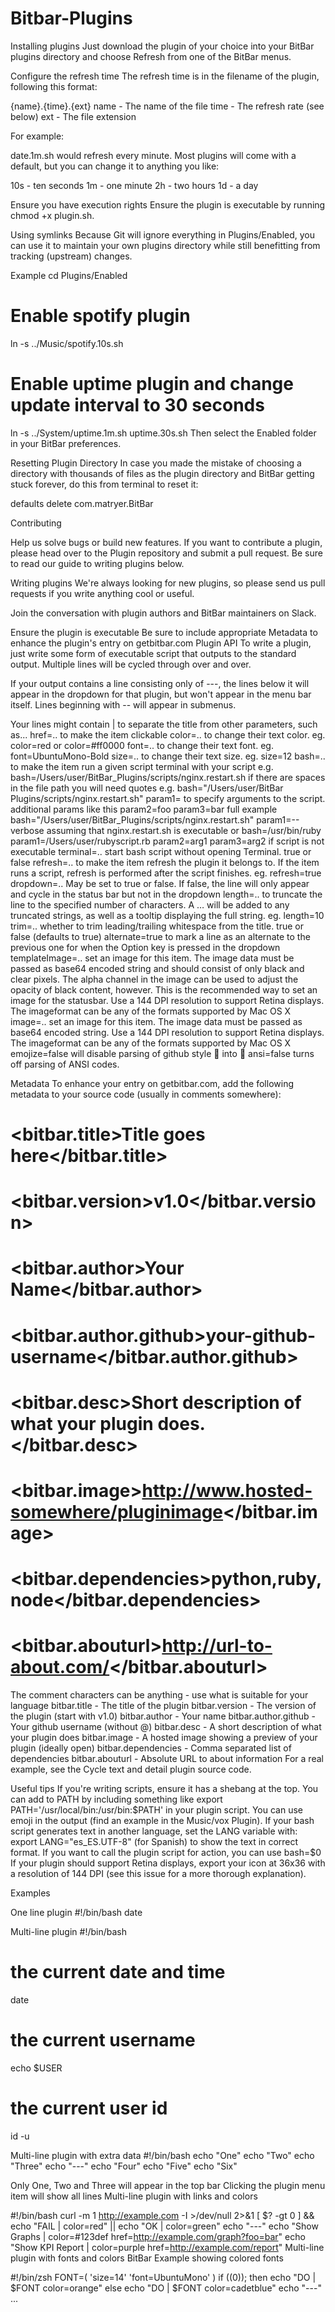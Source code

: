 # Bitbar-Plugins

Installing plugins
Just download the plugin of your choice into your BitBar plugins directory and choose Refresh from one of the BitBar menus.

Configure the refresh time
The refresh time is in the filename of the plugin, following this format:

{name}.{time}.{ext}
name - The name of the file
time - The refresh rate (see below)
ext - The file extension

For example:

date.1m.sh would refresh every minute.
Most plugins will come with a default, but you can change it to anything you like:

10s - ten seconds
1m - one minute
2h - two hours
1d - a day

Ensure you have execution rights
Ensure the plugin is executable by running chmod +x plugin.sh.

Using symlinks
Because Git will ignore everything in Plugins/Enabled, you can use it to maintain your own plugins directory while still benefitting from tracking (upstream) changes.

Example
cd Plugins/Enabled

# Enable spotify plugin
ln -s ../Music/spotify.10s.sh

# Enable uptime plugin and change update interval to 30 seconds
ln -s ../System/uptime.1m.sh uptime.30s.sh
Then select the Enabled folder in your BitBar preferences.

Resetting Plugin Directory
In case you made the mistake of choosing a directory with thousands of files as the plugin directory and BitBar getting stuck forever, do this from terminal to reset it:

defaults delete com.matryer.BitBar

Contributing

Help us solve bugs or build new features.
If you want to contribute a plugin, please head over to the Plugin repository and submit a pull request. Be sure to read our guide to writing plugins below.

Writing plugins
We're always looking for new plugins, so please send us pull requests if you write anything cool or useful.

Join the conversation with plugin authors and BitBar maintainers on Slack.

Ensure the plugin is executable
Be sure to include appropriate Metadata to enhance the plugin's entry on getbitbar.com
Plugin API
To write a plugin, just write some form of executable script that outputs to the standard output.
Multiple lines will be cycled through over and over.

If your output contains a line consisting only of ---, the lines below it will appear in the dropdown for that plugin, but won't appear in the menu bar itself.
Lines beginning with -- will appear in submenus.

Your lines might contain | to separate the title from other parameters, such as...
href=.. to make the item clickable
color=.. to change their text color. eg. color=red or color=#ff0000
font=.. to change their text font. eg. font=UbuntuMono-Bold
size=.. to change their text size. eg. size=12
bash=.. to make the item run a given script terminal with your script e.g. bash=/Users/user/BitBar_Plugins/scripts/nginx.restart.sh if there are spaces in the file path you will need quotes e.g. bash="/Users/user/BitBar Plugins/scripts/nginx.restart.sh"
param1= to specify arguments to the script. additional params like this param2=foo param3=bar full example bash="/Users/user/BitBar_Plugins/scripts/nginx.restart.sh" param1=--verbose assuming that nginx.restart.sh is executable or bash=/usr/bin/ruby param1=/Users/user/rubyscript.rb param2=arg1 param3=arg2 if script is not executable
terminal=.. start bash script without opening Terminal. true or false
refresh=.. to make the item refresh the plugin it belongs to. If the item runs a script, refresh is performed after the script finishes. eg. refresh=true
dropdown=.. May be set to true or false. If false, the line will only appear and cycle in the status bar but not in the dropdown
length=.. to truncate the line to the specified number of characters. A … will be added to any truncated strings, as well as a tooltip displaying the full string. eg. length=10
trim=.. whether to trim leading/trailing whitespace from the title. true or false (defaults to true)
alternate=true to mark a line as an alternate to the previous one for when the Option key is pressed in the dropdown
templateImage=.. set an image for this item. The image data must be passed as base64 encoded string and should consist of only black and clear pixels. The alpha channel in the image can be used to adjust the opacity of black content, however. This is the recommended way to set an image for the statusbar. Use a 144 DPI resolution to support Retina displays. The imageformat can be any of the formats supported by Mac OS X
image=.. set an image for this item. The image data must be passed as base64 encoded string. Use a 144 DPI resolution to support Retina displays. The imageformat can be any of the formats supported by Mac OS X
emojize=false will disable parsing of github style :mushroom: into 🍄
ansi=false turns off parsing of ANSI codes.

Metadata
To enhance your entry on getbitbar.com, add the following metadata to your source code (usually in comments somewhere):

# <bitbar.title>Title goes here</bitbar.title>
# <bitbar.version>v1.0</bitbar.version>
# <bitbar.author>Your Name</bitbar.author>
# <bitbar.author.github>your-github-username</bitbar.author.github>
# <bitbar.desc>Short description of what your plugin does.</bitbar.desc>
# <bitbar.image>http://www.hosted-somewhere/pluginimage</bitbar.image>
# <bitbar.dependencies>python,ruby,node</bitbar.dependencies>
# <bitbar.abouturl>http://url-to-about.com/</bitbar.abouturl>

The comment characters can be anything - use what is suitable for your language
bitbar.title - The title of the plugin
bitbar.version - The version of the plugin (start with v1.0)
bitbar.author - Your name
bitbar.author.github - Your github username (without @)
bitbar.desc - A short description of what your plugin does
bitbar.image - A hosted image showing a preview of your plugin (ideally open)
bitbar.dependencies - Comma separated list of dependencies
bitbar.abouturl - Absolute URL to about information
For a real example, see the Cycle text and detail plugin source code.

Useful tips
If you're writing scripts, ensure it has a shebang at the top.
You can add to PATH by including something like export PATH='/usr/local/bin:/usr/bin:$PATH' in your plugin script.
You can use emoji in the output (find an example in the Music/vox Plugin).
If your bash script generates text in another language, set the LANG variable with: export LANG="es_ES.UTF-8" (for Spanish) to show the text in correct format.
If you want to call the plugin script for action, you can use bash=$0
If your plugin should support Retina displays, export your icon at 36x36 with a resolution of 144 DPI (see this issue for a more thorough explanation).

Examples

One line plugin
#!/bin/bash
date

Multi-line plugin
#!/bin/bash

# the current date and time
date

# the current username
echo $USER

# the current user id
id -u

Multi-line plugin with extra data
#!/bin/bash
echo "One"
echo "Two"
echo "Three"
echo "---"
echo "Four"
echo "Five"
echo "Six"

Only One, Two and Three will appear in the top bar
Clicking the plugin menu item will show all lines
Multi-line plugin with links and colors

#!/bin/bash
curl -m 1 http://example.com -I >/dev/null 2>&1
[ $? -gt 0 ] && echo "FAIL | color=red" || echo "OK | color=green"
echo "---"
echo "Show Graphs | color=#123def href=http://example.com/graph?foo=bar"
echo "Show KPI Report | color=purple href=http://example.com/report"
Multi-line plugin with fonts and colors
BitBar Example showing colored fonts

#!/bin/zsh
FONT=( 'size=14' 'font=UbuntuMono' )
if ((0)); then echo "DO | $FONT color=orange"
else           echo "DO | $FONT color=cadetblue"
echo "---"
...
